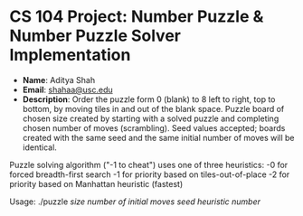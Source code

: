 # CS 104 Project: Number Puzzle & Number Puzzle Solver Implementation
- **Name**: Aditya Shah
- **Email**: shahaa@usc.edu
- **Description**:
Order the puzzle form 0 (blank) to 8 left to right, top to bottom, by moving tiles in and out of the blank space.
Puzzle board of chosen size created by starting with a solved puzzle and completing chosen number of moves (scrambling). Seed values accepted; boards created with the same seed and the same initial number of moves will be identical.

Puzzle solving algorithm ("-1 to cheat") uses one of three heuristics:
	-0 for forced breadth-first search
	-1 for priority based on tiles-out-of-place 
	-2 for priority based on Manhattan heuristic (fastest)
	
Usage: ./puzzle *size* *number of initial moves* *seed* *heuristic number*